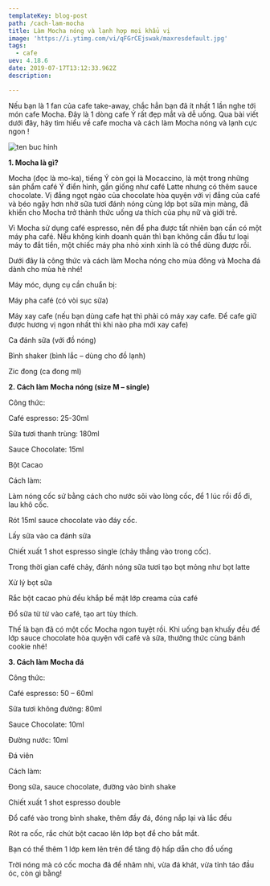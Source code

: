 ```yaml
---
templateKey: blog-post
path: /cach-lam-mocha
title: Làm Mocha nóng và lạnh hợp mọi khẩu vị
image: 'https://i.ytimg.com/vi/qFGrCEjswak/maxresdefault.jpg' 
tags:
  - cafe
uev: 4.18.6
date: 2019-07-17T13:12:33.962Z
description:

---
```



Nếu bạn là 1 fan của cafe take-away, chắc hẳn bạn đã ít nhất 1 lần nghe tới món cafe Mocha. Đây là 1 dòng cafe Ý rất đẹp mắt và dễ uống. Qua bài viết dưới đây, hãy tìm hiểu về cafe mocha và cách làm Mocha nóng và lạnh cực ngon !

![ten buc hinh](https://nguyenlieuphachehanoi.com/wp-content/uploads/2018/04/mocha-no%CC%81ng.jpg "ten buc hinh")

**1. Mocha là gì?**

Mocha (đọc là mo-ka), tiếng Ý còn gọi là Mocaccino, là một trong những sản phẩm café Ý điển hình, gần giống như café Latte nhưng có thêm sauce chocolate. Vị đắng ngọt ngào của chocolate hòa quyện với vị đắng của café và béo ngậy hơn nhờ sữa tươi đánh nóng cùng lớp bọt sữa mịn màng, đã khiến cho Mocha trở thành thức uống ưa thích của phụ nữ và giới trẻ.

Vì Mocha sử dụng café espresso, nên để pha được tất nhiên bạn cần có một máy pha café. Nếu không kinh doanh quán thì bạn không cần đầu tư loại máy to đắt tiền, một chiếc máy pha nhỏ xinh xinh là có thể dùng được rồi.

Dưới đây là công thức và cách làm Mocha nóng cho mùa đông và Mocha đá dành cho mùa hè nhé!

Máy móc, dụng cụ cần chuẩn bị:

Máy pha café (có vòi sục sữa)

Máy xay cafe (nếu bạn dùng cafe hạt thì phải có máy xay cafe. Để cafe giữ được hương vị ngon nhất thì khi nào pha mới xay cafe)

Ca đánh sữa (với đồ nóng)

Bình shaker (bình lắc – dùng cho đồ lạnh)

Zic đong (ca đong ml)

**2. Cách làm Mocha nóng (size M – single)**


Công thức:

Café espresso: 25-30ml

Sữa tươi thanh trùng: 180ml

Sauce Chocolate: 15ml

Bột Cacao

Cách làm:

Làm nóng cốc sứ bằng cách cho nước sôi vào lòng cốc, để 1 lúc rồi đổ đi, lau khô cốc.

Rót 15ml sauce chocolate vào đáy cốc.

Lấy sữa vào ca đánh sữa

Chiết xuất 1 shot espresso single (chảy thẳng vào trong cốc).

Trong thời gian café chảy, đánh nóng sữa tươi tạo bọt mỏng như bọt latte

Xử lý bọt sữa

Rắc bột cacao phủ đều khắp bề mặt lớp creama của café

Đổ sữa từ từ vào café, tạo art tùy thích.

Thế là bạn đã có một cốc Mocha ngon tuyệt rồi. Khi uống bạn khuấy đều để lớp sauce chocolate hòa quyện với café và sữa, thưởng thức cùng bánh cookie nhé!


**3. Cách làm Mocha đá**

Công thức:

Café espresso: 50 – 60ml

Sữa tươi không đường: 80ml

Sauce Chocolate: 10ml

Đường nước: 10ml

Đá viên

Cách làm:

Đong sữa, sauce chocolate, đường vào bình shake

Chiết xuất 1 shot espresso double

Đổ café vào trong bình shake, thêm đầy đá, đóng nắp lại và lắc đều

Rót ra cốc, rắc chút bột cacao lên lớp bọt để cho bắt mắt.

Bạn có thể thêm 1 lớp kem lên trên để tăng độ hấp dẫn cho đồ uống

Trời nóng mà có cốc mocha đá để nhâm nhi, vừa đá khát, vừa tỉnh táo đầu óc, còn gì bằng!